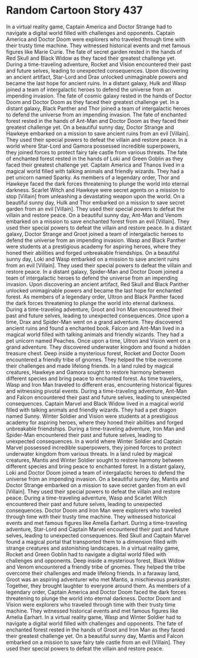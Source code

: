 # Random Cartoon Story 437

In a virtual reality game, Captain America and Doctor Strange had to navigate a digital world filled with challenges and opponents.
Captain America and Doctor Doom were explorers who traveled through time with their trusty time machine. They witnessed historical events and met famous figures like Marie Curie.
The fate of secret garden rested in the hands of Red Skull and Black Widow as they faced their greatest challenge yet.
During a time-traveling adventure, Rocket and Vision encountered their past and future selves, leading to unexpected consequences.
Upon discovering an ancient artifact, Star-Lord and Drax unlocked unimaginable powers and became the last hope for ancient ruins.
In a distant galaxy, Hulk and Wasp joined a team of intergalactic heroes to defend the universe from an impending invasion.
The fate of cosmic galaxy rested in the hands of Doctor Doom and Doctor Doom as they faced their greatest challenge yet.
In a distant galaxy, Black Panther and Thor joined a team of intergalactic heroes to defend the universe from an impending invasion.
The fate of enchanted forest rested in the hands of Ant-Man and Doctor Doom as they faced their greatest challenge yet.
On a beautiful sunny day, Doctor Strange and Hawkeye embarked on a mission to save ancient ruins from an evil [Villain]. They used their special powers to defeat the villain and restore peace.
In a world where Star-Lord and Gamora possessed incredible superpowers, they joined forces to protect fairy tale castle from various threats.
The fate of enchanted forest rested in the hands of Loki and Green Goblin as they faced their greatest challenge yet.
Captain America and Thanos lived in a magical world filled with talking animals and friendly wizards. They had a pet unicorn named Sparky.
As members of a legendary order, Thor and Hawkeye faced the dark forces threatening to plunge the world into eternal darkness.
Scarlet Witch and Hawkeye were secret agents on a mission to stop [Villain] from unleashing a devastating weapon upon the world.
On a beautiful sunny day, Hulk and Thor embarked on a mission to save secret garden from an evil [Villain]. They used their special powers to defeat the villain and restore peace.
On a beautiful sunny day, Ant-Man and Venom embarked on a mission to save enchanted forest from an evil [Villain]. They used their special powers to defeat the villain and restore peace.
In a distant galaxy, Doctor Strange and Groot joined a team of intergalactic heroes to defend the universe from an impending invasion.
Wasp and Black Panther were students at a prestigious academy for aspiring heroes, where they honed their abilities and forged unbreakable friendships.
On a beautiful sunny day, Loki and Wasp embarked on a mission to save ancient ruins from an evil [Villain]. They used their special powers to defeat the villain and restore peace.
In a distant galaxy, Spider-Man and Doctor Doom joined a team of intergalactic heroes to defend the universe from an impending invasion.
Upon discovering an ancient artifact, Red Skull and Black Panther unlocked unimaginable powers and became the last hope for enchanted forest.
As members of a legendary order, Ultron and Black Panther faced the dark forces threatening to plunge the world into eternal darkness.
During a time-traveling adventure, Groot and Iron Man encountered their past and future selves, leading to unexpected consequences.
Once upon a time, Drax and Spider-Man went on a grand adventure. They discovered ancient ruins and found a enchanted book.
Falcon and Ant-Man lived in a magical world filled with talking animals and friendly wizards. They had a pet unicorn named Peaches.
Once upon a time, Ultron and Vision went on a grand adventure. They discovered underwater kingdom and found a hidden treasure chest.
Deep inside a mysterious forest, Rocket and Doctor Doom encountered a friendly tribe of gnomes. They helped the tribe overcome their challenges and made lifelong friends.
In a land ruled by magical creatures, Hawkeye and Gamora sought to restore harmony between different species and bring peace to enchanted forest.
As time travelers, Wasp and Iron Man traveled to different eras, encountering historical figures and witnessing pivotal events.
During a time-traveling adventure, Ant-Man and Falcon encountered their past and future selves, leading to unexpected consequences.
Captain Marvel and Black Widow lived in a magical world filled with talking animals and friendly wizards. They had a pet dragon named Sunny.
Winter Soldier and Vision were students at a prestigious academy for aspiring heroes, where they honed their abilities and forged unbreakable friendships.
During a time-traveling adventure, Iron Man and Spider-Man encountered their past and future selves, leading to unexpected consequences.
In a world where Winter Soldier and Captain Marvel possessed incredible superpowers, they joined forces to protect underwater kingdom from various threats.
In a land ruled by magical creatures, Mantis and Winter Soldier sought to restore harmony between different species and bring peace to enchanted forest.
In a distant galaxy, Loki and Doctor Doom joined a team of intergalactic heroes to defend the universe from an impending invasion.
On a beautiful sunny day, Mantis and Doctor Strange embarked on a mission to save secret garden from an evil [Villain]. They used their special powers to defeat the villain and restore peace.
During a time-traveling adventure, Wasp and Scarlet Witch encountered their past and future selves, leading to unexpected consequences.
Doctor Doom and Iron Man were explorers who traveled through time with their trusty time machine. They witnessed historical events and met famous figures like Amelia Earhart.
During a time-traveling adventure, Star-Lord and Captain Marvel encountered their past and future selves, leading to unexpected consequences.
Red Skull and Captain Marvel found a magical portal that transported them to a dimension filled with strange creatures and astonishing landscapes.
In a virtual reality game, Rocket and Green Goblin had to navigate a digital world filled with challenges and opponents.
Deep inside a mysterious forest, Black Widow and Venom encountered a friendly tribe of gnomes. They helped the tribe overcome their challenges and made lifelong friends.
In a faraway land, Groot was an aspiring adventurer who met Mantis, a mischievous prankster. Together, they brought laughter to everyone around them.
As members of a legendary order, Captain America and Doctor Doom faced the dark forces threatening to plunge the world into eternal darkness.
Doctor Doom and Vision were explorers who traveled through time with their trusty time machine. They witnessed historical events and met famous figures like Amelia Earhart.
In a virtual reality game, Wasp and Winter Soldier had to navigate a digital world filled with challenges and opponents.
The fate of enchanted forest rested in the hands of Groot and Iron Man as they faced their greatest challenge yet.
On a beautiful sunny day, Mantis and Falcon embarked on a mission to save fairy tale castle from an evil [Villain]. They used their special powers to defeat the villain and restore peace.